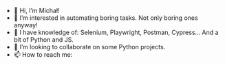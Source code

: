 - 👋 Hi, I’m Michał!
- 👀 I’m interested in automating boring tasks. Not only boring ones anyway!
- 🌱 I have knowledge of: Selenium, Playwright, Postman, Cypress... And a bit of Python and JS.
- 💞️ I’m looking to collaborate on some Python projects.
- 📫 How to reach me:


